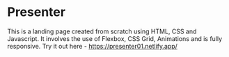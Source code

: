# Presenter
This is a landing page created from scratch using HTML, CSS and Javascript. It involves the use of Flexbox, CSS Grid, Animations and is fully responsive. 
Try it out here - https://presenter01.netlify.app/
